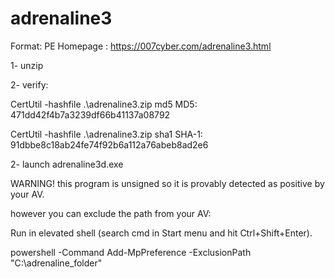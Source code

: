 # adrenaline3


Format: PE
Homepage : https://007cyber.com/adrenaline3.html

1- unzip

2- verify:

CertUtil -hashfile .\adrenaline3.zip md5
MD5:   471dd42f4b7a3239df66b41137a08792

CertUtil -hashfile .\adrenaline3.zip sha1
SHA-1: 91dbbe8c18ab24fe74f92b6a112a76abeb8ad2e6

2- launch adrenaline3d.exe



WARNING! this program is unsigned so it is provably detected as positive by your AV.

however you can exclude the path from your AV:


Run in elevated shell (search cmd in Start menu and hit Ctrl+Shift+Enter).

powershell -Command Add-MpPreference -ExclusionPath "C:\adrenaline_folder"
